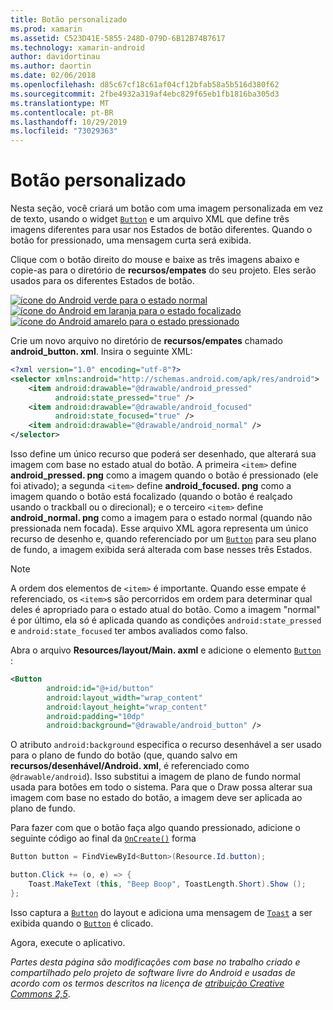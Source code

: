 ```yaml
---
title: Botão personalizado
ms.prod: xamarin
ms.assetid: C523D41E-5855-248D-079D-6B12B74B7617
ms.technology: xamarin-android
author: davidortinau
ms.author: daortin
ms.date: 02/06/2018
ms.openlocfilehash: d85c67cf18c61af04cf12bfab58a5b516d380f62
ms.sourcegitcommit: 2fbe4932a319af4ebc829f65eb1fb1816ba305d3
ms.translationtype: MT
ms.contentlocale: pt-BR
ms.lasthandoff: 10/29/2019
ms.locfileid: "73029363"
---
```

# <a name="custom-button"></a>Botão personalizado

Nesta seção, você criará um botão com uma imagem personalizada em vez de texto, usando o widget [`Button`](xref:Android.Widget.Button) e um arquivo XML que define três imagens diferentes para usar nos Estados de botão diferentes. Quando o botão for pressionado, uma mensagem curta será exibida.

Clique com o botão direito do mouse e baixe as três imagens abaixo e copie-as para o diretório de **recursos/empates** do seu projeto. Eles serão usados para os diferentes Estados de botão.

 [![ícone do Android verde para o estado normal](custom-button-images/android-normal.png)](custom-button-images/android-normal.png#lightbox) [![ícone do Android em laranja para o estado focalizado](custom-button-images/android-focused.png)](custom-button-images/android-focused.png#lightbox) [![ícone do Android amarelo para o estado pressionado](custom-button-images/android-pressed.png)](custom-button-images/android-pressed.png#lightbox)

Crie um novo arquivo no diretório de **recursos/empates** chamado **android_button. xml**. Insira o seguinte XML:

```xml
<?xml version="1.0" encoding="utf-8"?>
<selector xmlns:android="http://schemas.android.com/apk/res/android">
    <item android:drawable="@drawable/android_pressed"
          android:state_pressed="true" />
    <item android:drawable="@drawable/android_focused"
          android:state_focused="true" />
    <item android:drawable="@drawable/android_normal" />
</selector>
```

Isso define um único recurso que poderá ser desenhado, que alterará sua imagem com base no estado atual do botão. A primeira `<item>` define **android_pressed. png** como a imagem quando o botão é pressionado (ele foi ativado); a segunda `<item>` define **android_focused. png** como a imagem quando o botão está focalizado (quando o botão é realçado usando o trackball ou o direcional); e o terceiro `<item>` define **android_normal. png** como a imagem para o estado normal (quando não pressionada nem focada). Esse arquivo XML agora representa um único recurso de desenho e, quando referenciado por um [`Button`](xref:Android.Widget.Button) para seu plano de fundo, a imagem exibida será alterada com base nesses três Estados.

> [!NOTE]
> A ordem dos elementos de `<item>` é importante. Quando esse empate é referenciado, os `<item>`s são percorridos em ordem para determinar qual deles é apropriado para o estado atual do botão.
> Como a imagem "normal" é por último, ela só é aplicada quando as condições `android:state_pressed` e `android:state_focused` ter ambos avaliados como falso.

Abra o arquivo **Resources/layout/Main. axml** e adicione o elemento [`Button`](xref:Android.Widget.Button) :

```xml
<Button
        android:id="@+id/button"
        android:layout_width="wrap_content"
        android:layout_height="wrap_content"
        android:padding="10dp"
        android:background="@drawable/android_button" />
```

O atributo `android:background` especifica o recurso desenhável a ser usado para o plano de fundo do botão (que, quando salvo em **recursos/desenhável/Android. xml**, é referenciado como `@drawable/android`). Isso substitui a imagem de plano de fundo normal usada para botões em todo o sistema. Para que o Draw possa alterar sua imagem com base no estado do botão, a imagem deve ser aplicada ao plano de fundo.

Para fazer com que o botão faça algo quando pressionado, adicione o seguinte código ao final da [`OnCreate()`](xref:Android.App.Activity.OnCreate*)
forma

```csharp
Button button = FindViewById<Button>(Resource.Id.button);

button.Click += (o, e) => {
    Toast.MakeText (this, "Beep Boop", ToastLength.Short).Show ();
};
```

Isso captura a [`Button`](xref:Android.Widget.Button) do layout e adiciona uma mensagem de [`Toast`](xref:Android.Widget.Toast) a ser exibida quando o [`Button`](xref:Android.Widget.Button) é clicado.

Agora, execute o aplicativo.

*Partes desta página são modificações com base no trabalho criado e compartilhado pelo projeto de software livre do Android e usadas de acordo com os termos descritos na licença de* [*atribuição
Creative Commons 2,5*](https://creativecommons.org/licenses/by/2.5/).
